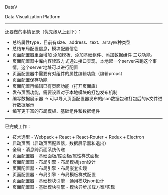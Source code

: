 DataV

Data Visualization Platform

***

还要做的事情记录（优先级从上到下）：

  + 总结属性type，目前有size、address、text、array四种类型
  + 总结布局配置信息，模块配置信息
  + 页面配置器里面增加 添加模板、添加基础组件、添加数据组件 三块功能。
  + 页面配置器中库内容读取方式通过接口实现，本地起一个server来跑这个事情，这个server地址可以进行配置
  + 页面配置器中需要有对组件的属性编辑功能（编辑props）
  + 页面配置保存功能
  + 页面配置再编辑已有页面功能（打开页面库）
  + 发布页面功能，需要设置对于本地模块的打包发布机制
  + 编写数据展示器 -> 可以导入页面配置器发布的json数据包和打包后的js文件进行数据展示
  + 编写更丰富的布局模板、基础组件和数据组件

***

已完成工作：

  - 技术选型 - Webpack + React + React-Router + Redux + Electron
  - 启动页面（启动页面配置器，数据展示器和退出）
  - 全局 - 消息跨页面系统传递
  - 页面配置器 - 基础面板/库面板/属性样式面板
  - 页面配置器 - 布局引擎 - 布局模板json设计
  - 页面配置器 - 布局引擎 - 布局嵌套实现
  - 页面配置器 - 布局引擎 - 布局模板样式配置
  - 页面配置器 - 基础模块引擎 - 通用模块json设计
  - 页面配置器 - 基础模块引擎 - 模块异步加载方案/实现
